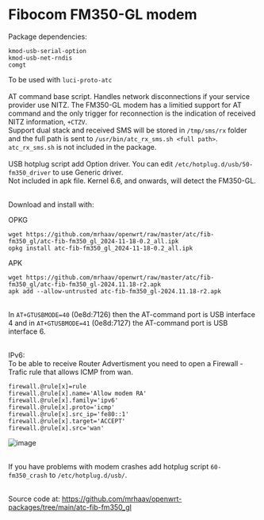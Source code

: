 # Fibocom FM350-GL modem

Package dependencies:
```
kmod-usb-serial-option
kmod-usb-net-rndis
comgt
```
To be used with `luci-proto-atc`\
\
AT command base script. Handles network disconnections if your service provider use NITZ. The FM350-GL modem has a limitied support for AT command and the only trigger for reconnection is the indication of received NITZ information, `+CTZV`.\
Support dual stack and received SMS will be stored in `/tmp/sms/rx` folder and the full path is sent to `/usr/bin/atc_rx_sms.sh <full path>`. `atc_rx_sms.sh` is not included in the package.\
\
USB hotplug script add Option driver. You can edit `/etc/hotplug.d/usb/50-fm350_driver` to use Generic driver.\
Not included in apk file. Kernel 6.6, and onwards, will detect the FM350-GL.

\
Download and install with:

OPKG
```
wget https://github.com/mrhaav/openwrt/raw/master/atc/fib-fm350_gl/atc-fib-fm350_gl_2024-11-18-0.2_all.ipk
opkg install atc-fib-fm350_gl_2024-11-18-0.2_all.ipk
```

APK
```
wget https://github.com/mrhaav/openwrt/raw/master/atc/fib-fm350_gl/atc-fib-fm350_gl-2024.11.18-r2.apk
apk add --allow-untrusted atc-fib-fm350_gl-2024.11.18-r2.apk
```
\
In `AT+GTUSBMODE=40` (0e8d:7126) then the AT-command port is USB interface 4 and in `AT+GTUSBMODE=41` (0e8d:7127) the AT-command port is USB interface 6.

\
IPv6:\
To be able to receive Router Advertisment you need to open a Firewall - Trafic rule that allows ICMP from wan.
```
firewall.@rule[x]=rule
firewall.@rule[x].name='Allow modem RA'
firewall.@rule[x].family='ipv6'
firewall.@rule[x].proto='icmp'
firewall.@rule[x].src_ip='fe80::1'
firewall.@rule[x].target='ACCEPT'
firewall.@rule[x].src='wan'
```
![image](https://github.com/mrhaav/openwrt/assets/62175065/1f65d67c-15fa-40f6-b693-44752998327d)

\
If you have problems with modem crashes add hotplug script `60-fm350_crash` to `/etc/hotplug.d/usb/`.

\
Source code at: https://github.com/mrhaav/openwrt-packages/tree/main/atc-fib-fm350_gl
